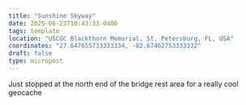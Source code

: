```yaml
---
title: "Sunshine Skyway"
date: 2025-06-23T10:43:33-0400
tags: template
location: "USCGC Blackthorn Memorial, St. Petersburg, FL, USA"
coordinates: "27.647655733333334, -82.67462753333332"
draft: false
type: micropost
---
```

Just stopped at the north end of the bridge rest area for a really cool geocache 
